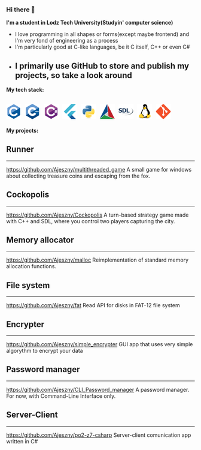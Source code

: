 ### Hi there 👋

**I'm a student in Lodz Tech University(Studyin' computer science)**

- I love programming in all shapes or forms(except maybe frontend) and I'm very fond of engineering as a process
- I'm particularly good at C-like languages, be it C itself, C++ or even C#
- I primarily use GitHub to store and publish my projects, so take a look around
  ---
**My tech stack:**

  <img src="https://github.com/devicons/devicon/blob/master/icons/c/c-original.svg" title="C" alt="C" width="40" height="40"/>&nbsp;
  <img src="https://github.com/devicons/devicon/blob/master/icons/cplusplus/cplusplus-original.svg" title="C++" alt="C++" width="40" height="40"/>&nbsp;
  <img src="https://github.com/devicons/devicon/blob/master/icons/csharp/csharp-original.svg" title="C#" alt="C#" width="40" height="40"/>&nbsp;
  <img src="https://github.com/devicons/devicon/blob/master/icons/flutter/flutter-original.svg" title="Flutter" alt="Flutter" width="40" height="40"/>&nbsp;
  <img src="https://github.com/devicons/devicon/blob/master/icons/python/python-original.svg" title="Python" alt="Python" width="40" height="40"/>&nbsp;
  <img src="https://github.com/devicons/devicon/blob/master/icons/cmake/cmake-original.svg" title="CMake" alt="CMake" width="40" height="40"/>&nbsp;
  <img src="https://github.com/devicons/devicon/blob/master/icons/sdl/sdl-original.svg" title="SDL" alt="SDL" width="40" height="40"/>&nbsp;
  <img src="https://github.com/devicons/devicon/blob/master/icons/linux/linux-original.svg" title="Linux" alt="Linux" width="40" height="40"/>&nbsp;
  <img src="https://github.com/devicons/devicon/blob/master/icons/git/git-original.svg" title="Git" alt="Git" width="40" height="40"/>&nbsp;
  ---
**My projects:**
  ## Runner
  ---
  https://github.com/Ajeszny/multithreaded_game
  A small game for windows about collecting treasure coins and escaping from the fox.
  ## Cockopolis
  ---
  https://github.com/Ajeszny/Cockopolis
  A turn-based strategy game made with C++ and SDL, where you control two players capturing the city.
  ## Memory allocator
  ---
  https://github.com/Ajeszny/malloc
  Reimplementation of standard memory allocation functions.
  ## File system
  ---
  https://github.com/Ajeszny/fat
  Read API for disks in FAT-12 file system
  ## Encrypter
  ---
  https://github.com/Ajeszny/simple_encrypter
  GUI app that uses very simple algorythm to encrypt your data
  ## Password manager
  ---
  https://github.com/Ajeszny/CLI_Password_manager
  A password manager. For now, with Command-Line Interface only.
  ## Server-Client
  ---
  https://github.com/Ajeszny/po2-z7-csharp
  Server-client comunication app written in C#
<!--
**Ajeszny/Ajeszny** is a ✨ _special_ ✨ repository because its `README.md` (this file) appears on your GitHub profile.

Here are some ideas to get you started:

- 🔭 I’m currently working on ...
- 🌱 I’m currently learning ...
- 👯 I’m looking to collaborate on ...
- 🤔 I’m looking for help with ...
- 💬 Ask me about ...
- 📫 How to reach me: ...
- 😄 Pronouns: ...
- ⚡ Fun fact: ...
-->
